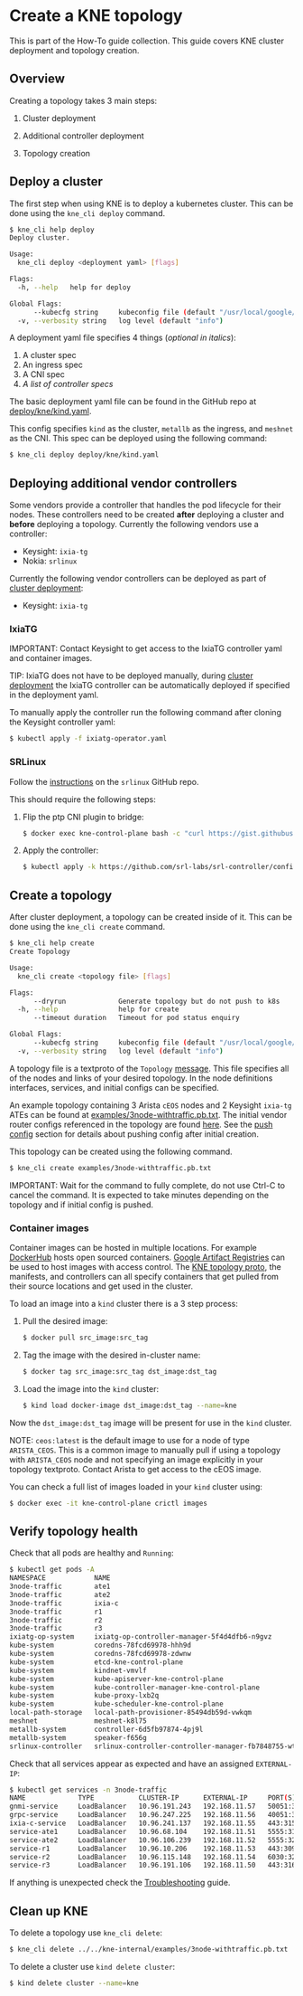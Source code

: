 # Create a KNE topology

This is part of the How-To guide collection. This guide covers KNE cluster
deployment and topology creation.

## Overview

Creating a topology takes 3 main steps:

1.  Cluster deployment

1.  Additional controller deployment

1.  Topology creation

## Deploy a cluster

The first step when using KNE is to deploy a kubernetes cluster. This can be
done using the `kne_cli deploy` command.

```bash
$ kne_cli help deploy
Deploy cluster.

Usage:
  kne_cli deploy <deployment yaml> [flags]

Flags:
  -h, --help   help for deploy

Global Flags:
      --kubecfg string     kubeconfig file (default "/usr/local/google/home/{{USERNAME}}/.kube/config")
  -v, --verbosity string   log level (default "info")
```

A deployment yaml file specifies 4 things (*optional in italics*):

1.  A cluster spec
1.  An ingress spec
1.  A CNI spec
1.  *A list of controller specs*

The basic deployment yaml file can be found in the GitHub repo at
[deploy/kne/kind.yaml](https://github.com/google/kne/blob/df91c62eb7e2a1abbf0a803f5151dc365b6f61da/deploy/kne/kind.yaml).

This config specifies `kind` as the cluster, `metallb` as the ingress, and
`meshnet` as the CNI. This spec can be deployed using the following command:

```bash
$ kne_cli deploy deploy/kne/kind.yaml
```

## Deploying additional vendor controllers

Some vendors provide a controller that handles the pod lifecycle for their
nodes. These controllers need to be created **after** deploying a cluster and
**before** deploying a topology. Currently the following vendors use a
controller:

-   Keysight: `ixia-tg`
-   Nokia: `srlinux`

Currently the following vendor controllers can be deployed as part of
[cluster deployment](#deploy_a_cluster):

-   Keysight: `ixia-tg`

### IxiaTG

IMPORTANT: Contact Keysight to get access to the IxiaTG controller yaml and
container images.

TIP: IxiaTG does not have to be deployed manually, during
[cluster deployment](#deploy_a_cluster) the IxiaTG controller can be
automatically deployed if specified in the deployment yaml.

To manually apply the controller run the following command after cloning the
Keysight controller yaml:

```bash
$ kubectl apply -f ixiatg-operator.yaml
```

### SRLinux

Follow the [instructions](https://github.com/srl-labs/srl-controller#readme) on
the `srlinux` GitHub repo.

This should require the following steps:

1.  Flip the ptp CNI plugin to bridge:

    ```bash
    $ docker exec kne-control-plane bash -c "curl https://gist.githubusercontent.com/hellt/806e6cc8d6ae49e2958f11b4a1fc3091/raw/8f45ad34f60b6128af78b4766aa4cae7b54bf881/bridge.sh |  /bin/bash"
    ```

1.  Apply the controller:

    ```bash
    $ kubectl apply -k https://github.com/srl-labs/srl-controller/config/default
    ```

## Create a topology

After cluster deployment, a topology can be created inside of it. This can be
done using the `kne_cli create` command.

```bash
$ kne_cli help create
Create Topology

Usage:
  kne_cli create <topology file> [flags]

Flags:
      --dryrun             Generate topology but do not push to k8s
  -h, --help               help for create
      --timeout duration   Timeout for pod status enquiry

Global Flags:
      --kubecfg string     kubeconfig file (default "/usr/local/google/home/{{USERNAME}}/.kube/config")
  -v, --verbosity string   log level (default "info")
```

A topology file is a textproto of the `Topology`
[message](https://github.com/google/kne/blob/df91c62eb7e2a1abbf0a803f5151dc365b6f61da/proto/topo.proto#L26).
This file specifies all of the nodes and links of your desired topology. In the
node definitions interfaces, services, and initial configs can be specified.

An example topology containing 3 Arista `cEOS` nodes and 2 Keysight `ixia-tg`
ATEs can be found at
[examples/3node-withtraffic.pb.txt](https://github.com/google/kne/blob/df91c62eb7e2a1abbf0a803f5151dc365b6f61da/examples/3node-withtraffic.pb.txt).
The initial vendor router configs referenced in the topology are found
[here](https://github.com/google/kne/blob/df91c62eb7e2a1abbf0a803f5151dc365b6f61da/examples/ceos-withtraffic/).
See the [push config](interact_topology.md#push_config) section for details
about pushing config after initial creation.

This topology can be created using the following command.

```bash
$ kne_cli create examples/3node-withtraffic.pb.txt
```

IMPORTANT: Wait for the command to fully complete, do not use Ctrl-C to cancel
the command. It is expected to take minutes depending on the topology and if
initial config is pushed.

### Container images

Container images can be hosted in multiple locations. For example
[DockerHub](https://hub.docker.com/) hosts open sourced containers.
[Google Artifact Registries](https://cloud.google.com/artifact-registry) can be
used to host images with access control. The
[KNE topology proto](https://github.com/google/kne/blob/df91c62eb7e2a1abbf0a803f5151dc365b6f61da/proto/topo.proto#L117),
the manifests, and controllers can all specify containers that get pulled from
their source locations and get used in the cluster.

To load an image into a `kind` cluster there is a 3 step process:

1.  Pull the desired image:

    ```bash
    $ docker pull src_image:src_tag
    ```

1.  Tag the image with the desired in-cluster name:

    ```bash
    $ docker tag src_image:src_tag dst_image:dst_tag
    ```

1.  Load the image into the `kind` cluster:

    ```bash
    $ kind load docker-image dst_image:dst_tag --name=kne
    ```

Now the `dst_image:dst_tag` image will be present for use in the `kind` cluster.

NOTE: `ceos:latest` is the default image to use for a node of type
`ARISTA_CEOS`. This is a common image to manually pull if using a topology with
`ARISTA_CEOS` node and not specifying an image explicitly in your topology
textproto. Contact Arista to get access to the cEOS image.

You can check a full list of images loaded in your `kind` cluster using:

```bash
$ docker exec -it kne-control-plane crictl images
```

## Verify topology health

Check that all pods are healthy and `Running`:

```bash
$ kubectl get pods -A
NAMESPACE            NAME                                                    READY   STATUS    RESTARTS   AGE
3node-traffic        ate1                                                    2/2     Running   0          97s
3node-traffic        ate2                                                    2/2     Running   0          97s
3node-traffic        ixia-c                                                  3/3     Running   0          97s
3node-traffic        r1                                                      1/1     Running   0          99s
3node-traffic        r2                                                      1/1     Running   0          98s
3node-traffic        r3                                                      1/1     Running   0          99s
ixiatg-op-system     ixiatg-op-controller-manager-5f4d4dfb6-n9gvz            2/2     Running   0          3m14s
kube-system          coredns-78fcd69978-hhh9d                                1/1     Running   0          4m48s
kube-system          coredns-78fcd69978-zdwnw                                1/1     Running   0          4m48s
kube-system          etcd-kne-control-plane                                  1/1     Running   0          5m3s
kube-system          kindnet-vmvlf                                           1/1     Running   0          4m49s
kube-system          kube-apiserver-kne-control-plane                        1/1     Running   0          5m3s
kube-system          kube-controller-manager-kne-control-plane               1/1     Running   0          5m3s
kube-system          kube-proxy-lxb2q                                        1/1     Running   0          4m49s
kube-system          kube-scheduler-kne-control-plane                        1/1     Running   0          5m4s
local-path-storage   local-path-provisioner-85494db59d-vwkqm                 1/1     Running   0          4m48s
meshnet              meshnet-k8l75                                           1/1     Running   0          4m29s
metallb-system       controller-6d5fb97874-4pj9l                             1/1     Running   0          4m48s
metallb-system       speaker-f656g                                           1/1     Running   0          4m39s
srlinux-controller   srlinux-controller-controller-manager-fb7848755-wtc54   2/2     Running   0          2m13s
```

Check that all services appear as expected and have an assigned `EXTERNAL-IP`:

```bash
$ kubectl get services -n 3node-traffic
NAME             TYPE           CLUSTER-IP      EXTERNAL-IP     PORT(S)                                     AGE
gnmi-service     LoadBalancer   10.96.191.243   192.168.11.57   50051:30922/TCP                             4m
grpc-service     LoadBalancer   10.96.247.225   192.168.11.56   40051:31538/TCP                             4m
ixia-c-service   LoadBalancer   10.96.241.137   192.168.11.55   443:31583/TCP                               4m
service-ate1     LoadBalancer   10.96.68.104    192.168.11.51   5555:31580/TCP,50071:31365/TCP              4m2s
service-ate2     LoadBalancer   10.96.106.239   192.168.11.52   5555:32132/TCP,50071:32122/TCP              4m2s
service-r1       LoadBalancer   10.96.10.206    192.168.11.53   443:30941/TCP,22:30516/TCP,6030:32656/TCP   4m2s
service-r2       LoadBalancer   10.96.115.148   192.168.11.54   6030:32507/TCP,443:30996/TCP,22:30123/TCP   4m1s
service-r3       LoadBalancer   10.96.191.106   192.168.11.50   443:31680/TCP,22:32003/TCP,6030:31883/TCP   4m2s
```

If anything is unexpected check the [Troubleshooting](troubleshoot.md) guide.

## Clean up KNE

To delete a topology use `kne_cli delete`:

```bash
$ kne_cli delete ../../kne-internal/examples/3node-withtraffic.pb.txt
```

To delete a cluster use `kind delete cluster`:

```bash
$ kind delete cluster --name=kne
```
